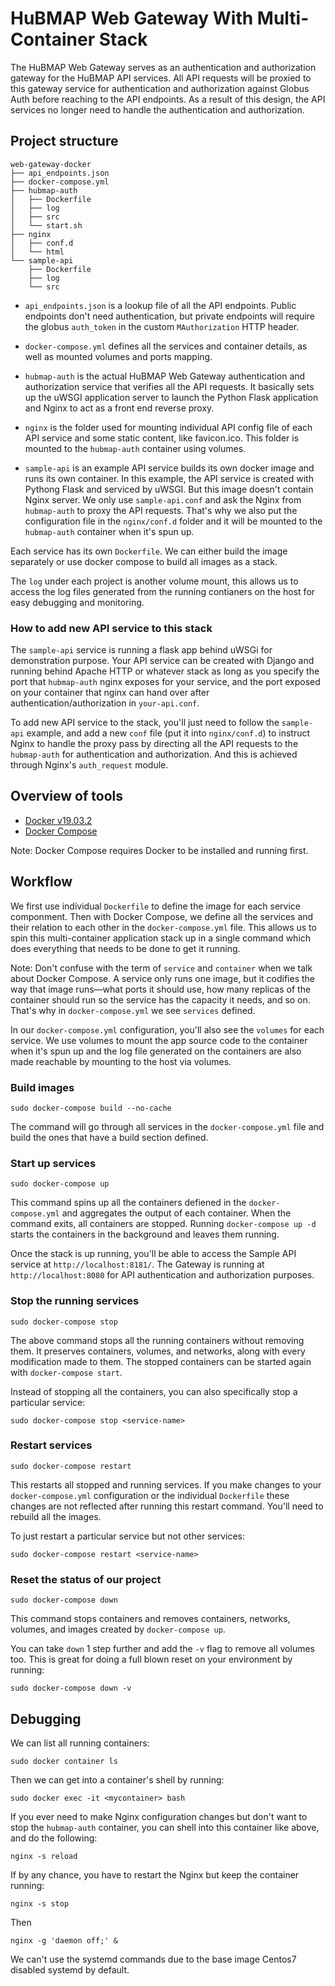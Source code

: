 # HuBMAP Web Gateway With Multi-Container Stack

The HuBMAP Web Gateway serves as an authentication and authorization gateway for the HuBMAP API services. All API requests will be proxied to this gateway service for authentication and authorization against Globus Auth before reaching to the API endpoints. As a result of this design, the API services no longer need to handle the authentication and authorization.

## Project structure

````
web-gateway-docker
├── api_endpoints.json
├── docker-compose.yml
├── hubmap-auth
│   ├── Dockerfile
│   ├── log
│   ├── src
│   └── start.sh
├── nginx
│   ├── conf.d
│   └── html
└── sample-api
    ├── Dockerfile
    ├── log
    └── src
````

* `api_endpoints.json` is a lookup file of all the API endpoints. Public endpoints don't need authentication, but private endpoints will require the globus `auth_token` in the custom `MAuthorization` HTTP header. 

* `docker-compose.yml` defines all the services and container details, as well as mounted volumes and ports mapping.

* `hubmap-auth` is the actual HuBMAP Web Gateway authentication and authorization service that verifies all the API requests. It basically sets up the uWSGI application server to launch the Python Flask application and Nginx to act as a front end reverse proxy.

* `nginx` is the folder used for mounting individual API config file of each API service and some static content, like favicon.ico. This folder is mounted to the `hubmap-auth` container using volumes.

* `sample-api` is an example API service builds its own docker image and runs its own container. In this example, the API service is created with Pythong Flask and serviced by uWSGI. But this image doesn't contain Nginx server. We only use `sample-api.conf` and ask the Nginx from `hubmap-auth` to proxy the API requests. That's why we also put the configuration file in the `nginx/conf.d` folder and it will be mounted to the `hubmap-auth` container when it's spun up.

Each service has its own `Dockerfile`. We can either build the image separately or use docker compose to build all images as a stack.

The `log` under each project is another volume mount, this allows us to access the log files generated from the running contianers on the host for easy debugging and monitoring.

### How to add new API service to this stack

The `sample-api` service is running a flask app behind uWSGi for demonstration purpose. Your API service can be created with Django and running behind Apache HTTP or whatever stack as long as you specify the port that `hubmap-auth` nginx exposes for your service, and the port exposed on your container that nginx can hand over after authentication/authorization in `your-api.conf`. 

To add new API service to the stack, you'll just need to follow the `sample-api` example, and add a new `conf` file (put it into `nginx/conf.d`) to instruct Nginx to handle the proxy pass by directing all the API requests to the `hubmap-auth` for authentication and authorization. And this is achieved through Nginx's `auth_request` module. 

## Overview of tools

- [Docker v19.03.2](https://docs.docker.com/install/)
- [Docker Compose](https://docs.docker.com/compose/install/)

Note: Docker Compose requires Docker to be installed and running first.

## Workflow

We first use individual `Dockerfile` to define the image for each service componment. Then with Docker Compose, we define all the services and their relation to each other in the `docker-compose.yml` file. This allows us to spin this multi-container application stack up in a single command which does everything that needs to be done to get it running. 

Note: Don't confuse with the term of `service` and `container` when we talk about Docker Compose. A service only runs one image, but it codifies the way that image runs&mdash;what ports it should use, how many replicas of the container should run so the service has the capacity it needs, and so on. That's why in `docker-compose.yml` we see `services` defined.

In our `docker-compose.yml` configuration, you'll also see the `volumes` for each service. We use volumes to mount the app source code to the container when it's spun up and the log file generated on the containers are also made reachable by mounting to the host via volumes. 

### Build images

````
sudo docker-compose build --no-cache
````

The command will go through all services in the `docker-compose.yml` file and build the ones that have a build section defined. 


### Start up services

````
sudo docker-compose up
````

This command spins up all the containers defiened in the `docker-compose.yml` and aggregates the output of each container. When the command exits, all containers are stopped. Running `docker-compose up -d` starts the containers in the background and leaves them running.

Once the stack is up running, you'll be able to access the Sample API service at `http://localhost:8181/`. The Gateway is running at `http://localhost:8080` for API authentication and authorization purposes. 


### Stop the running services

````
sudo docker-compose stop
````
The above command stops all the running containers without removing them. It preserves containers, volumes, and networks, along with every modification made to them. The stopped containers can be started again with `docker-compose start`. 

Instead of stopping all the containers, you can also specifically stop a particular service:

````
sudo docker-compose stop <service-name>
````

### Restart services

````
sudo docker-compose restart
````

This restarts all stopped and running services. If you make changes to your `docker-compose.yml` configuration or the individual `Dockerfile` these changes are not reflected after running this restart command. You'll need to rebuild all the images.

To just restart a particular service but not other services:

````
sudo docker-compose restart <service-name>
````

### Reset the status of our project

````
sudo docker-compose down
````

This command stops containers and removes containers, networks, volumes, and images created by `docker-compose up`.

You can take `down` 1 step further and add the `-v` flag to remove all volumes too. This is great for doing a full blown reset on your environment by running:

````
sudo docker-compose down -v
````

## Debugging

We can list all running containers:

````
sudo docker container ls
````

Then we can get into a container's shell by running:

````
sudo docker exec -it <mycontainer> bash
````

If you ever need to make Nginx configuration changes but don't want to stop the `hubmap-auth` container, you can shell into this container like above, and do the following:

````
nginx -s reload
````

If by any chance, you have to restart the Nginx but keep the container running:

````
nginx -s stop
````

Then 

````
nginx -g 'daemon off;' &
````

We can't use the systemd commands due to the base image Centos7 disabled systemd by default.
